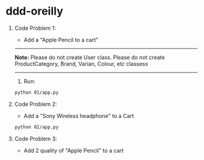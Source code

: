 # ddd-oreilly

1. Code Problem 1:

   - Add a "Apple Pencil to a cart"

   ***

   **Note:** Please do not create User class.
   Please do not create ProductCategory, Brand, Varian, Colour, etc classess

   ***

   1. Run:

   ```sh
   python 01/app.py
   ```

1. Code Problem 2:

   - Add a "Sony Wireless headphone" to a Cart

   ```sh
   python 02/app.py
   ```

1. Code Problem 3:
   - Add 2 quality of "Apple Pencil" to a cart
